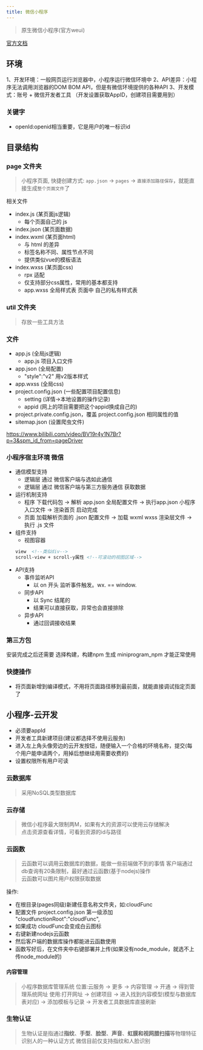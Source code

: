 ```yaml
---
title: 微信小程序
---
```

> 原生微信小程序(官方weui)

[官方文档](https://developers.weixin.qq.com/miniprogram/dev/reference/configuration/app.html)
## 环境
1、开发环境：一般网页运行浏览器中，小程序运行微信环境中
2、API差异：小程序无法调用浏览器的DOM BOM API，但是有微信环境提供的各种API
3、开发模式：账号 + 微信开发者工具 （开发设置获取AppID，创建项目需要用到）
### 关键字
+ openId:openid相当重要，它是用户的唯一标识id
## 目录结构
### page 文件夹
> 小程序页面, 快捷创建方式: `app.json` -> `pages` -> `直接添加路径保存`，就能直接生成`整个页面文件`了

相关文件
+ index.js  (某页面js逻辑)
    -   每个页面自己的 js
+ index.json  (某页面数据)
+ index.wxml  (某页面html)
    -   与 html 的差异
    -   标签名称不同、属性节点不同
    -   提供类似vue的模板语法   
+ index.wxss  (某页面css)
    -   rpx 适配
    -   仅支持部分css属性，常用的基本都支持
    -   app.wxss 全局样式表 页面中 自己的私有样式表

### util 文件夹
> 存放一些工具方法

### 文件
+ app.js  (全局js逻辑)
    -   app.js 项目入口文件
+ app.json  (全局配置)
    -   "style":"v2" 用v2版本样式
+ app.wxss  (全局css)
+ project.config.json (一些配置项目配置信息)
    -   setting (详情->本地设置的操作记录)
    -   appid (网上的项目需要把这个appid换成自己的)
+ project.private.config.json，覆盖 project.config.json 相同属性的值
+ sitemap.json (设置爬虫文件)

https://www.bilibili.com/video/BV19r4y1N7Br?p=3&spm_id_from=pageDriver

### 小程序宿主环境 微信
-   通信模型支持
    -   逻辑层 通过 微信客户端与选如此通信
    -   逻辑层 通过 微信客户端与第三方服务通信 获取数据
-   运行机制支持
    - 程序 下载代码包 -> 解析 app.json 全局配置文件 -> 执行app.json 小程序入口文件 -> 渲染首页 启动完成
    - 页面 加载解析页面的 .json 配置文件 -> 加载 wxml wxss 渲染层文件 -> 执行 .js 文件
-   组件支持
    -   视图容器
    ```html
    view  <!--类似div-->
    scroll-view + scroll-y属性 <!--可滚动的视图区域-->
    ```  
-   API支持
    -   事件监听API
        -   以 on 开头 监听事件触发。wx. == window.
    -   同步API
        -   以 Sync 结尾的
        -   结果可以直接获取，异常也会直接排除 
    -   异步API
        -   通过回调接收结果
### 第三方包
安装完成之后还需要 选择构建，构建npm 生成 miniprogram_npm 才能正常使用

### 快捷操作
+ 将页面新增到编译模式，不用将页面路径移到最前面，就能直接调试指定页面了 

## 小程序-云开发
+ 必须要appId
+ 开发者工具新建项目(建议都选择不使用云服务)
+ 进入左上角头像旁边的云开发按钮，随便输入一个合格的环境名称，提交(每个用户能申请两个，用掉后想继续用需要收费的)
+ 设置权限所有用户可读

### 云数据库
> 采用NoSQL类型数据库
### 云存储
> 微信小程序最大限制两M，如果有大的资源可以使用云存储解决      
> 点击资源查看详情，可看到资源的id与路径

### 云函数
> 云函数可以调用云数据库的数据，能做一些前端做不到的事情
> 客户端通过db查询有20条限制，最好通过云函数(基于nodejs)操作  
> 云函数可以图片用户权限获取数据 

操作:
+ 在根目录(pages同级)新建任意名称文件夹，如:cloudFunc
+ 配置文件 project.config.json 第一级添加 "cloudfunctionRoot":"cloudFunc", 
+ 如果成功 cloudFunc会变成白云图标
+ 右键新建nodejs云函数 
+ 然后客户端的数据库操作都能进云函数使用
+ 函数写好后，在文件夹中右键部署并上传(如果没有node_module，就选不上传node_module的)


#### 内容管理
> 小程序数据库管理系统
位置:云服务 -> 更多 -> 内容管理 -> 开通 -> 得到管理系统网址 
使用:打开网址 -> 创建项目 -> 进入找到内容模型(模型与数据库表对应) -> 添加模板与记录 -> 开发者工具数据库直接刷新


### 生物认证
> 生物认证是指通过**指纹**、**手型**、**脸型**、**声音**、**虹膜和视网腊扫描**等物理特征识别人的一种认证方式
> 微信目前仅支持指纹和人脸识别